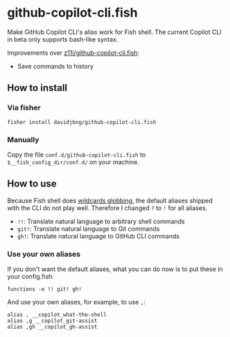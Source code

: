 # github-copilot-cli.fish

Make GitHub Copilot CLI's alias work for Fish shell. The current Copilot CLI in beta only supports bash-like syntax.

Improvements over [z11i/github-copilot-cli.fish](https://github.com/z11i/github-copilot-cli.fish):

- Save commands to history

## How to install

### Via fisher

```
fisher install davidjbng/github-copilot-cli.fish
```

### Manually

Copy the file `conf.d/github-copilot-cli.fish` to `$__fish_config_dir/conf.d/` on your machine.

## How to use

Because Fish shell does [wildcards globbing](https://fishshell.com/docs/current/language.html#wildcards-globbing), the default aliases shipped with the CLI do not play well. Therefore I changed `?` to `!` for all aliases.

- `!!`: Translate natural language to arbitrary shell commands
- `git!`: Translate natural language to Git commands
- `gh!`: Translate natural language to GitHub CLI commands

### Use your own aliases

If you don't want the default aliases, what you can do now is to put these in your config.fish:

```
functions -e !! git! gh!
```

And use your own aliases, for example, to use `,`:

```
alias , __copilot_what-the-shell
alias ,g __copilot_git-assist
alias ,gh __copilot_gh-assist
```
